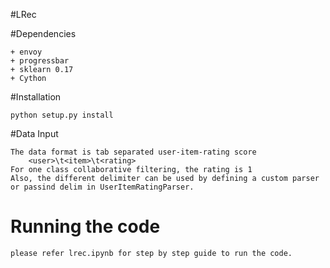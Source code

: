 #LRec

#Dependencies

    + envoy
    + progressbar
    + sklearn 0.17
    + Cython

#Installation

    python setup.py install

#Data Input

    The data format is tab separated user-item-rating score
        <user>\t<item>\t<rating>
    For one class collaborative filtering, the rating is 1
    Also, the different delimiter can be used by defining a custom parser or passind delim in UserItemRatingParser.

# Running the code
    please refer lrec.ipynb for step by step guide to run the code.

